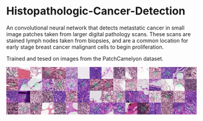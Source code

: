 # Histopathologic-Cancer-Detection
An convolutional neural network that detects metastatic cancer in small image patches taken from larger digital pathology scans. These scans are stained lymph nodes taken from biopsies, and are a common location for early stage breast cancer malignant cells to begin proliferation.

Trained and tesed on images from the PatchCamelyon dataset. 

![alt text](https://github.com/OliverJBoom/Histopathologic-Cancer-Detection/blob/master/histopathic.jpg)
